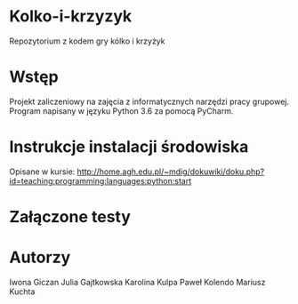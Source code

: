 # Kolko-i-krzyzyk
Repozytorium z kodem gry kólko i krzyżyk

# Wstęp
Projekt zaliczeniowy na zajęcia z informatycznych narzędzi pracy grupowej. Program napisany w języku Python 3.6 za pomocą PyCharm.

# Instrukcje instalacji środowiska
Opisane w kursie: http://home.agh.edu.pl/~mdig/dokuwiki/doku.php?id=teaching:programming:languages:python:start

# Załączone testy

# Autorzy
Iwona Giczan
Julia Gajtkowska
Karolina Kulpa
Paweł Kolendo
Mariusz Kuchta
